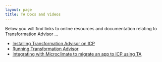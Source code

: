 ```yaml
---
layout: page
title: TA Docs and Videos
---
```


Below you will find links to online resources and documentation relating to Transformation Advisor ...

- [Installing Transformation Advisor on ICP](https://developer.ibm.com/recipes/tutorials/deploying-transformation-advisor-into-ibm-cloud-private/)
- [Running Transformation Advisor](https://developer.ibm.com/recipes/tutorials/using-the-transformation-advisor-on-ibm-cloud-private/)
- [Integrating with Microclimate to migrate an app to ICP using TA](https://developer.ibm.com/recipes/tutorials/transformation-advisor/)

